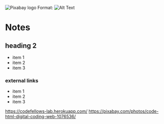 ![Pixabay logo](https://cdn.pixabay.com/photo/2015/12/04/14/05/code-1076536_960_720.jpg)
Format: ![Alt Text](https://pixabay.com/photos/code-html-digital-coding-web-1076536/)

# **Notes**

## heading 2
- item 1
- item 2
- item 3

### external links
- item 1
- item 2
- item 3

https://codefellows-lab.herokuapp.com/
https://pixabay.com/photos/code-html-digital-coding-web-1076536/


